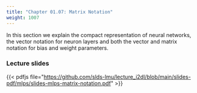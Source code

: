 ```yaml
---
title: "Chapter 01.07: Matrix Notation"
weight: 1007
---
```

In this section we explain the compact representation of neural networks, the vector notation for neuron layers and both the vector and matrix notation for bias and weight parameters.

<!--more-->
### Lecture slides

{{< pdfjs file="https://github.com/slds-lmu/lecture_i2dl/blob/main/slides-pdf/mlps/slides-mlps-matrix-notation.pdf" >}}
